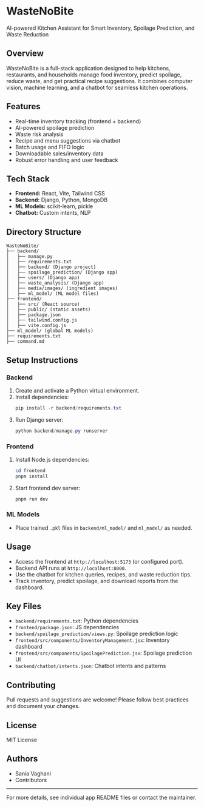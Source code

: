 # WasteNoBite

AI-powered Kitchen Assistant for Smart Inventory, Spoilage Prediction, and Waste Reduction

## Overview
WasteNoBite is a full-stack application designed to help kitchens, restaurants, and households manage food inventory, predict spoilage, reduce waste, and get practical recipe suggestions. It combines computer vision, machine learning, and a chatbot for seamless kitchen operations.

## Features
- Real-time inventory tracking (frontend + backend)
- AI-powered spoilage prediction
- Waste risk analysis
- Recipe and menu suggestions via chatbot
- Batch usage and FIFO logic
- Downloadable sales/inventory data
- Robust error handling and user feedback

## Tech Stack
- **Frontend:** React, Vite, Tailwind CSS
- **Backend:** Django, Python, MongoDB
- **ML Models:** scikit-learn, pickle
- **Chatbot:** Custom intents, NLP

## Directory Structure
```
WasteNoBite/
├── backend/
│   ├── manage.py
│   ├── requirements.txt
│   ├── backend/ (Django project)
│   ├── spoilage_prediction/ (Django app)
│   ├── users/ (Django app)
│   ├── waste_analysis/ (Django app)
│   ├── media/images/ (ingredient images)
│   ├── ml_model/ (ML model files)
├── frontend/
│   ├── src/ (React source)
│   ├── public/ (static assets)
│   ├── package.json
│   ├── tailwind.config.js
│   ├── vite.config.js
├── ml_model/ (global ML models)
├── requirements.txt
├── command.md
```

## Setup Instructions
### Backend
1. Create and activate a Python virtual environment.
2. Install dependencies:
   ```powershell
   pip install -r backend/requirements.txt
   ```
3. Run Django server:
   ```powershell
   python backend/manage.py runserver
   ```

### Frontend
1. Install Node.js dependencies:
   ```powershell
   cd frontend
   pnpm install
   ```
2. Start frontend dev server:
   ```powershell
   pnpm run dev
   ```

### ML Models
- Place trained `.pkl` files in `backend/ml_model/` and `ml_model/` as needed.

## Usage
- Access the frontend at `http://localhost:5173` (or configured port).
- Backend API runs at `http://localhost:8000`.
- Use the chatbot for kitchen queries, recipes, and waste reduction tips.
- Track inventory, predict spoilage, and download reports from the dashboard.

## Key Files
- `backend/requirements.txt`: Python dependencies
- `frontend/package.json`: JS dependencies
- `backend/spoilage_prediction/views.py`: Spoilage prediction logic
- `frontend/src/components/InventoryManagement.jsx`: Inventory dashboard
- `frontend/src/components/SpoilagePrediction.jsx`: Spoilage prediction UI
- `backend/chatbot/intents.json`: Chatbot intents and patterns

## Contributing
Pull requests and suggestions are welcome! Please follow best practices and document your changes.

## License
MIT License

## Authors
- Sania Vaghani
- Contributors

---
For more details, see individual app README files or contact the maintainer.
